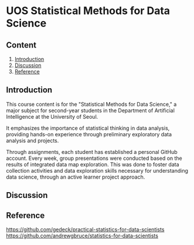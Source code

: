 # UOS Statistical Methods for Data Science

## Content
1. [Introduction](#Introduction)
2. [Discussion](#Discussion)
3. [Reference](#Reference)


## Introduction
This course content is for the "Statistical Methods for Data Science," a major subject for second-year students in the Department of Artificial Intelligence at the University of Seoul. 

It emphasizes the importance of statistical thinking in data analysis, providing hands-on experience through preliminary exploratory data analysis and projects.

Through assignments, each student has established a personal GitHub account. 
Every week, group presentations were conducted based on the results of integrated data map exploration. 
This was done to foster data collection activities and data exploration skills necessary for understanding data science, through an active learner project approach.

## Discussion


## Reference
https://github.com/gedeck/practical-statistics-for-data-scientists
https://github.com/andrewgbruce/statistics-for-data-scientists
